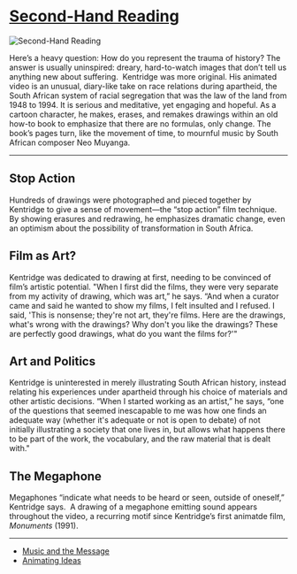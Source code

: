 # [Second-Hand Reading](http://artsmia.github.io/griot/#/o/119599)
![Second-Hand Reading](http://api.artsmia.org/images/119599/large.jpg)

Here’s a heavy question: How do you represent the trauma of history? The answer is usually uninspired: dreary, hard-to-watch images that don’t tell us anything new about suffering.  Kentridge was more original. His animated video is an unusual, diary-like take on race relations during apartheid, the South African system of racial segregation that was the law of the land from 1948 to 1994. It is serious and meditative, yet engaging and hopeful. As a cartoon character, he makes, erases, and remakes drawings within an old how-to book to emphasize that there are no formulas, only change. The book’s pages turn, like the movement of time, to mournful music by South African composer Neo Muyanga.

---

## Stop Action

Hundreds of drawings were photographed and pieced together by Kentridge to give a sense of movement—the “stop action” film technique. By showing erasures and redrawing, he emphasizes dramatic change, even an optimism about the possibility of transformation in South Africa.

## Film as Art?

Kentridge was dedicated to drawing at first, needing to be convinced of film’s artistic potential. "When I first did the films, they were very separate from my activity of drawing, which was art,” he says. “And when a curator came and said he wanted to show my films, I felt insulted and I refused. I said, 'This is nonsense; they're not art, they're films. Here are the drawings, what's wrong with the drawings? Why don't you like the drawings? These are perfectly good drawings, what do you want the films for?'" 

## Art and Politics

Kentridge is uninterested in merely illustrating South African history, instead relating his experiences under apartheid through his choice of materials and other artistic decisions. “When I started working as an artist,” he says, “one of the questions that seemed inescapable to me was how one finds an adequate way (whether it's adequate or not is open to debate) of not initially illustrating a society that one lives in, but allows what happens there to be part of the work, the vocabulary, and the raw material that is dealt with." 

## The Megaphone

Megaphones “indicate what needs to be heard or seen, outside of oneself,” Kentridge says.  A drawing of a megaphone emitting sound appears throughout the video, a recurring motif since Kentridge’s first animatde film, *Monuments* (1991).

---

* [Music and the Message](../stories/music-and-the-message.md)
* [Animating Ideas](../stories/animating-ideas.md)
